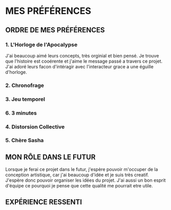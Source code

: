 # MES PRÉFÉRENCES
## ORDRE DE MES PRÉFÉRENCES

### 1. L'Horloge de l'Apocalypse
J'ai beaucoup aimé leurs concepts, très orginial et bien pensé. Je trouve que l'histoire est cooérente et j'aime le message passé a travers ce projet. J'ai adoré leurs facon d'intéragir avec l'interacteur grace a une éguille d'horloge. 

### 2. Chronofrage

### 3. Jeu temporel

### 6. 3 minutes

### 4. Distorsion Collective

### 5. Chère Sasha 




## MON RÔLE DANS LE FUTUR 
Lorsque je ferai ce projet dans le futur, j'espère pouvoir m'occuper de la conception artistique, car j'ai beaucoup d'idée et je suis très creatif. J'espère donc pouvoir organiser les idées du projet. J'ai aussi un bon esprit d'équipe ce pourquoi je pense que cette qualité me pourrait etre utile.

## EXPÉRIENCE RESSENTI
